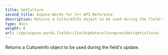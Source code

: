 ```yaml
---
title: GetCulture
second_title: Aspose.Words for C++ API Reference
description: Returns a CultureInfo object to be used during the field's update. 
type: docs
weight: 0
url: /cpp/aspose.words.fields/ifieldupdatecultureprovider/getculture/
---
```


Returns a CultureInfo object to be used during the field's update. 


